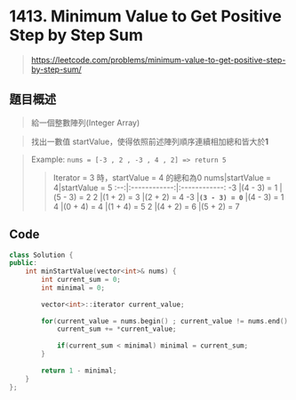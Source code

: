 # 1413. Minimum Value to Get Positive Step by Step Sum
>https://leetcode.com/problems/minimum-value-to-get-positive-step-by-step-sum/

## 題目概述
>給一個整數陣列(Integer Array)

>找出一數值 startValue，使得依照前述陣列順序連續相加總和皆大於**1**

>Example:
> `nums = [-3 , 2 , -3 , 4 , 2] => return 5`
>>Iterator = 3 時，startValue = 4 的總和為0
>> nums|startValue = 4|startValue = 5
>> :--:|:------------:|:------------:
>> -3  |(4 - 3) = 1   |(5 - 3) = 2
>>  2  |(1 + 2) = 3   |(2 + 2) = 4
>> -3  |**`(3 - 3) = 0`**   |(4 - 3) = 1
>>  4  |(0 + 4) = 4   |(1 + 4) = 5
>>  2  |(4 + 2) = 6   |(5 + 2) = 7

## Code
```C++
class Solution {
public:
    int minStartValue(vector<int>& nums) {
        int current_sum = 0;
        int minimal = 0;
        
        vector<int>::iterator current_value;
        
        for(current_value = nums.begin() ; current_value != nums.end() ; current_value++){
            current_sum += *current_value;
            
            if(current_sum < minimal) minimal = current_sum;
        }
        
        return 1 - minimal;
    }
};
```
